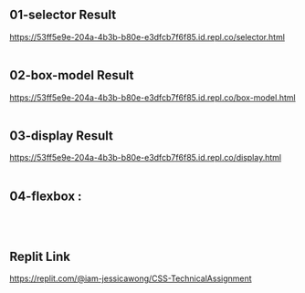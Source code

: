## 01-selector Result
https://53ff5e9e-204a-4b3b-b80e-e3dfcb7f6f85.id.repl.co/selector.html
<br><br>

## 02-box-model Result
https://53ff5e9e-204a-4b3b-b80e-e3dfcb7f6f85.id.repl.co/box-model.html
<br><br>

## 03-display Result
https://53ff5e9e-204a-4b3b-b80e-e3dfcb7f6f85.id.repl.co/display.html
<br><br>

## 04-flexbox :

<br><br>

## Replit Link
https://replit.com/@iam-jessicawong/CSS-TechnicalAssignment
